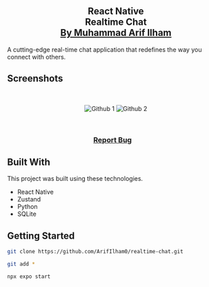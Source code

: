 <h2 align="center">
  React Native<br/>
  <a>Realtime Chat</a>
</br>
  <a href="https://www.arifilham.my.id" target="_blank">By Muhammad Arif Ilham</a>
</h2>

 A cutting-edge real-time chat application that redefines the way you connect with others.
</br>

## Screenshots

</br>

<center>

![Github 1](https://github.com/user-attachments/assets/4a66c08f-bad5-44af-879c-e594cd81bac1)
![Github 2](https://github.com/user-attachments/assets/6b87e41f-a650-41d2-9fa7-d5f74102c334)

</center>

<br/>

<h3 align="center">
    <a href="https://www.arifilham.my.id">Report Bug</a> &nbsp; &nbsp;
</h3>

## Built With

This project was built using these technologies.

- React Native
- Zustand
- Python
- SQLite

## Getting Started

```sh
git clone https://github.com/ArifIlham0/realtime-chat.git
```
```sh
git add *
```
```sh
npx expo start
```
